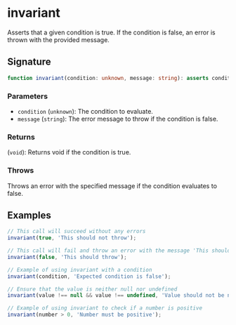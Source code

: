 # invariant

Asserts that a given condition is true. If the condition is false, an error is thrown with the provided message.

## Signature

```typescript
function invariant(condition: unknown, message: string): asserts condition;
```

### Parameters

- `condition` (`unknown`): The condition to evaluate.
- `message` (`string`): The error message to throw if the condition is false.

### Returns

(`void`): Returns void if the condition is true.

### Throws

Throws an error with the specified message if the condition evaluates to false.

## Examples

```typescript
// This call will succeed without any errors
invariant(true, 'This should not throw');

// This call will fail and throw an error with the message 'This should throw'
invariant(false, 'This should throw');

// Example of using invariant with a condition
invariant(condition, 'Expected condition is false');

// Ensure that the value is neither null nor undefined
invariant(value !== null && value !== undefined, 'Value should not be null or undefined');

// Example of using invariant to check if a number is positive
invariant(number > 0, 'Number must be positive');
```
